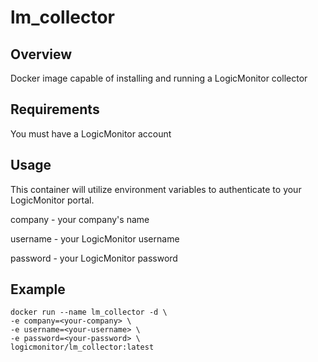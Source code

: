 # lm_collector

## Overview
Docker image capable of installing and running a LogicMonitor collector

## Requirements
You must have a LogicMonitor account

## Usage
This container will utilize environment variables to authenticate to your
LogicMonitor portal.

company - your company's name

username - your LogicMonitor username

password - your LogicMonitor password

## Example
```
docker run --name lm_collector -d \
-e company=<your-company> \
-e username=<your-username> \
-e password=<your-password> \
logicmonitor/lm_collector:latest
```
